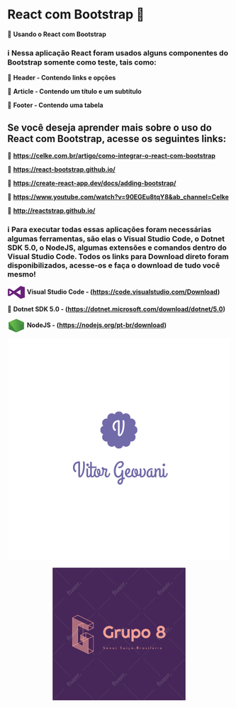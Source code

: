 # React com Bootstrap :open_file_folder:
:bookmark_tabs: **Usando o React com Bootstrap**


### :information_source: **Nessa aplicação React foram usados alguns componentes do Bootstrap somente como teste, tais como:**

:pushpin: **Header - Contendo links e opções**

:pushpin: **Article - Contendo um título e um subtítulo**

:pushpin: **Footer - Contendo uma tabela**

## Se você deseja aprender mais sobre o uso do React com Bootstrap, acesse os seguintes links:

:link: **https://celke.com.br/artigo/como-integrar-o-react-com-bootstrap**

:link: **https://react-bootstrap.github.io/**

:link: **https://create-react-app.dev/docs/adding-bootstrap/**

:link: **https://www.youtube.com/watch?v=90EGEu8tqY8&ab_channel=Celke**

:link: **http://reactstrap.github.io/**

### :information_source: **Para executar todas essas aplicações foram necessárias algumas ferramentas, são elas o Visual Studio Code, o Dotnet SDK 5.0, o NodeJS, algumas extensões e comandos dentro do Visual Studio Code. Todos os links para Download direto foram disponibilizados, acesse-os e faça o download de tudo você mesmo!**

<img align="center" alt="icon-js" height="30" width="40" src="https://raw.githubusercontent.com/devicons/devicon/master/icons/visualstudio/visualstudio-plain.svg" style="max-width:100%;"></img> **Visual Studio Code - (https://code.visualstudio.com/Download)**

:link: **Dotnet SDK 5.0 - (https://dotnet.microsoft.com/download/dotnet/5.0)**

<img align="center" alt="icon-vs" height="30" width="40" src="https://raw.githubusercontent.com/devicons/devicon/master/icons/nodejs/nodejs-original.svg" style="max-width:100%;"></img> **NodeJS - (https://nodejs.org/pt-br/download)**

<p align="center">
  <img src="/V.png">
  </p>
  <p align="center">
  <img width="300px" height"=300px" src="/logo_gp8.png">
  </p>
